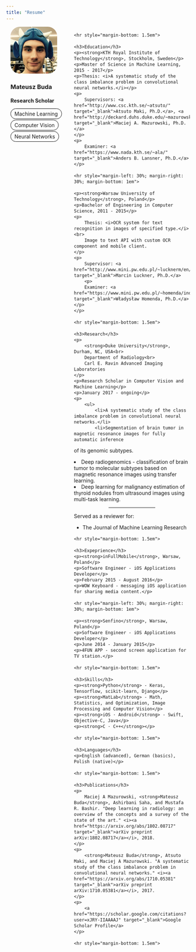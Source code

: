 ```yaml
---
title: "Resume"
---
```


<style>
.img-circle {
    border-radius: 20%;
}
.tag-text {
	-moz-border-radius: 15px;
	border-radius: 15px;
    border: solid 1px black;
    padding: 5px 10px;
}
.tag-text:hover {
	background-color: #F5F5F5;
}
#content {
	padding-left: 6px;
	overflow: hidden;
}
#sidebar {
	float: left;
	min-width: 144px;
	height: 100%;
	padding-left: 12px;
	padding-right: 24px;
	padding-bottom: 24px;
}
@media only screen and (max-width: 600px) {
	#content {
		padding-left: 12px;
		float: left;
	}
}
</style>

<div id="sidebar">
	<img class="img-circle" src="/images/photo.jpg" width="128px" height="128px">
	<p></p>
	<h3>Mateusz Buda</h3>
	<h4>Research Scholar</h4>
	<p><span class="tag-text">Machine Learning</span></p>
	<p><span class="tag-text">Computer Vision</span></p>
	<p><span class="tag-text">Neural Networks</span></p>
</div>

<div id="content">

	<hr style="margin-bottom: 1.5em">

	<h3>Education</h3>
	<p><strong>KTH Royal Institute of Technology</strong>, Stockholm, Sweden</p>
	<p>Master of Science in Machine Learning, 2015 - 2017</p>
	<p>Thesis: <i>A systematic study of the class imbalance problem in convolutional neural networks.</i></p>
	<p>
		Supervisors: <a href="http://www.csc.kth.se/~atsuto/" target="_blank">Atsuto Maki, Ph.D.</a>, <a href="http://deckard.duhs.duke.edu/~mazurowski/index.html" target="_blank">Maciej A. Mazurowski, Ph.D.</a>
	</p>
	<p>
		Examiner: <a href="https://www.nada.kth.se/~ala/" target="_blank">Anders B. Lansner, Ph.D.</a>
	</p>

	<hr style="margin-left: 30%; margin-right: 30%; margin-bottom: 1em">

	<p><strong>Warsaw University of Technology</strong>, Poland</p>
	<p>Bachelor of Engineering in Computer Science, 2011 - 2015</p>
	<p>
		Thesis: <i>OCR system for text recognition in images of specified type.</i><br>
		Image to text API with custom OCR component and mobile client.
	</p>
	<p>
		Supervisor: <a href="http://www.mini.pw.edu.pl/~lucknerm/en/" target="_blank">Marcin Luckner, Ph.D.</a>
		<p>
		Examiner: <a href="https://www.mini.pw.edu.pl/~homenda/index2.php" target="_blank">Władysław Homenda, Ph.D.</a>
	</p>
	</p>

	<hr style="margin-bottom: 1.5em">

	<h3>Research</h3>
	<p>
		<strong>Duke University</strong>, Durham, NC, USA<br>
		Department of Radiology<br>
		Carl E. Ravin Advanced Imaging Laboratories
	</p>
	<p>Research Scholar in Computer Vision and Machine Learning</p>
	<p>January 2017 - ongoing</p>
	<p>
		<ul>
			<li>A systematic study of the class imbalance problem in convolutional neural networks.</li>
			<li>Segmentation of brain tumor in magnetic resonance images for fully automatic inference
of its genomic subtypes.</li>
			<li>Deep radiogenomics - classification of brain tumor to molecular subtypes based on
magnetic resonance images using transfer learning.</li>
			<li>Deep learning for malignancy estimation of thyroid nodules from ultrasound images
using multi-task learning.</li>
		</ul>
	</p>
	<!-- <p style="padding-top: 0.5em">Served as a reviewer for:</p> -->
	<hr style="margin-left: 30%; margin-right: 30%; margin-bottom: 1em">
	<p>Served as a reviewer for:</p>
	<p>
		<ul>
			<li>
				The Journal of Machine Learning Research
			</li>
		</ul>
	</p>

	<hr style="margin-bottom: 1.5em">

	<h3>Expeprience</h3>
	<p><strong>inFullMobile</strong>, Warsaw, Poland</p>
	<p>Software Engineer - iOS Applications Developer</p>
	<p>February 2015 - August 2016</p>
	<p>WOW Keyboard - messaging iOS application for sharing media content.</p>

	<hr style="margin-left: 30%; margin-right: 30%; margin-bottom: 1em">

	<p><strong>Senfino</strong>, Warsaw, Poland</p>
	<p>Software Engineer - iOS Applications Developer</p>
	<p>June 2014 - January 2015</p>
	<p>4FUN APP - second screen application for TV station.</p>

	<hr style="margin-bottom: 1.5em">

	<h3>Skills</h3>
	<p><strong>Python</strong> - Keras, Tensorflow, scikit-learn, Django</p>
	<p><strong>MatLab</strong> - Math, Statistics, and Optimization, Image Processing and Computer Vision</p>
	<p><strong>iOS · Android</strong> - Swift, Objective-C, Java</p>
	<p><strong>C · C++</strong></p>

	<hr style="margin-bottom: 1.5em">
	
	<h3>Languages</h3>
	<p>English (advanced), German (basics), Polish (native)</p>

	<hr style="margin-bottom: 1.5em">
	
	<h3>Publications</h3>
	<p>
		Maciej A Mazurowski, <strong>Mateusz Buda</strong>, Ashirbani Saha, and Mustafa R. Bashir. "Deep learning in radiology: an overview of the concepts and a survey of the state of the art." <i><a href="https://arxiv.org/abs/1802.08717" target="_blank">arXiv preprint arXiv:1802.08717</a></i>, 2018.
	</p>
	<p>
		<strong>Mateusz Buda</strong>, Atsuto Maki, and Maciej A Mazurowski. "A systematic study of the class imbalance problem in convolutional neural networks." <i><a href="https://arxiv.org/abs/1710.05381" target="_blank">arXiv preprint arXiv:1710.05381</a></i>, 2017.
	</p>
	<p>
		<a href="https://scholar.google.com/citations?user=xJRY-IIAAAAJ" target="_blank">Google Scholar Profile</a>
	</p>

	<hr style="margin-bottom: 1.5em">
</div>
